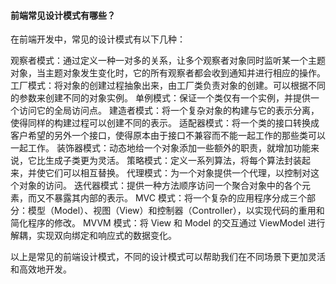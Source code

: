 <!--
 * @Author: Shu Binqi
 * @Date: 2023-03-02 01:24:09
 * @LastEditors: Shu Binqi
 * @LastEditTime: 2023-03-02 01:25:47
 * @Description: 前端常见设计模式
 * @Version: 1.0.0
 * @FilePath: \interviewQuestions\Module\设计模式.md
-->

#### 前端常见设计模式有哪些？

在前端开发中，常见的设计模式有以下几种：

观察者模式：通过定义一种一对多的关系，让多个观察者对象同时监听某一个主题对象，当主题对象发生变化时，它的所有观察者都会收到通知并进行相应的操作。
工厂模式：将对象的创建过程抽象出来，由工厂类负责对象的创建。可以根据不同的参数来创建不同的对象实例。
单例模式：保证一个类仅有一个实例，并提供一个访问它的全局访问点。
建造者模式：将一个复杂对象的构建与它的表示分离，使得同样的构建过程可以创建不同的表示。
适配器模式：将一个类的接口转换成客户希望的另外一个接口，使得原本由于接口不兼容而不能一起工作的那些类可以一起工作。
装饰器模式：动态地给一个对象添加一些额外的职责，就增加功能来说，它比生成子类更为灵活。
策略模式：定义一系列算法，将每个算法封装起来，并使它们可以相互替换。
代理模式：为一个对象提供一个代理，以控制对这个对象的访问。
迭代器模式：提供一种方法顺序访问一个聚合对象中的各个元素，而又不暴露其内部的表示。
MVC 模式：将一个复杂的应用程序分成三个部分：模型（Model）、视图（View）和控制器（Controller），以实现代码的重用和简化程序的修改。
MVVM 模式：将 View 和 Model 的交互通过 ViewModel 进行解耦，实现双向绑定和响应式的数据变化。

以上是常见的前端设计模式，不同的设计模式可以帮助我们在不同场景下更加灵活和高效地开发。
